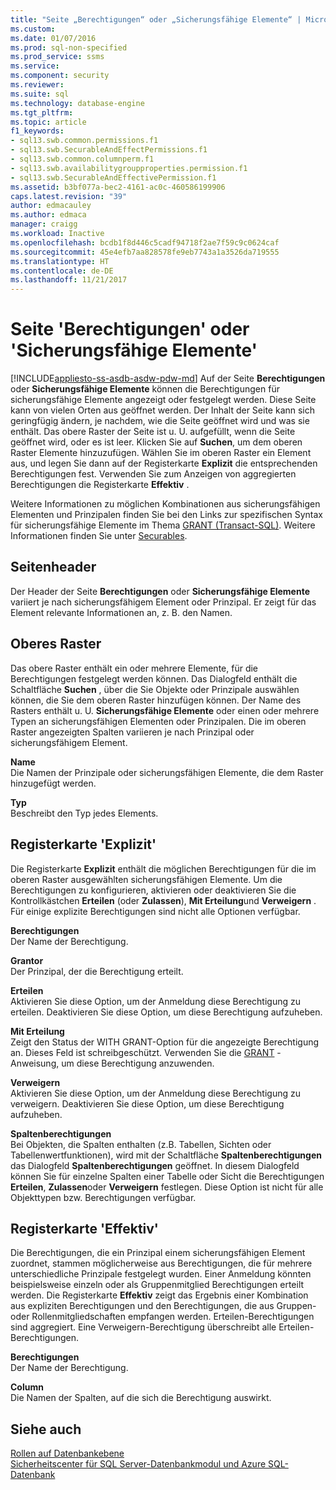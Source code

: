 ```yaml
---
title: "Seite „Berechtigungen“ oder „Sicherungsfähige Elemente“ | Microsoft-Dokumentation"
ms.custom: 
ms.date: 01/07/2016
ms.prod: sql-non-specified
ms.prod_service: ssms
ms.service: 
ms.component: security
ms.reviewer: 
ms.suite: sql
ms.technology: database-engine
ms.tgt_pltfrm: 
ms.topic: article
f1_keywords:
- sql13.swb.common.permissions.f1
- sql13.swb.SecurableAndEffectPermissions.f1
- sql13.swb.common.columnperm.f1
- sql13.swb.availabilitygroupproperties.permission.f1
- sql13.swb.SecurableAndEffectivePermission.f1
ms.assetid: b3bf077a-bec2-4161-ac0c-460586199906
caps.latest.revision: "39"
author: edmacauley
ms.author: edmaca
manager: craigg
ms.workload: Inactive
ms.openlocfilehash: bcdb1f8d446c5cadf94718f2ae7f59c9c0624caf
ms.sourcegitcommit: 45e4efb7aa828578fe9eb7743a1a3526da719555
ms.translationtype: HT
ms.contentlocale: de-DE
ms.lasthandoff: 11/21/2017
---
```

# <a name="permissions-or-securables-page"></a>Seite 'Berechtigungen' oder 'Sicherungsfähige Elemente'
[!INCLUDE[appliesto-ss-asdb-asdw-pdw-md](../../includes/appliesto-ss-asdb-asdw-pdw-md.md)] Auf der Seite **Berechtigungen** oder **Sicherungsfähige Elemente** können die Berechtigungen für sicherungsfähige Elemente angezeigt oder festgelegt werden. Diese Seite kann von vielen Orten aus geöffnet werden. Der Inhalt der Seite kann sich geringfügig ändern, je nachdem, wie die Seite geöffnet wird und was sie enthält. Das obere Raster der Seite ist u. U. aufgefüllt, wenn die Seite geöffnet wird, oder es ist leer. Klicken Sie auf **Suchen**, um dem oberen Raster Elemente hinzuzufügen. Wählen Sie im oberen Raster ein Element aus, und legen Sie dann auf der Registerkarte **Explizit** die entsprechenden Berechtigungen fest. Verwenden Sie zum Anzeigen von aggregierten Berechtigungen die Registerkarte **Effektiv** .  
  
 Weitere Informationen zu möglichen Kombinationen aus sicherungsfähigen Elementen und Prinzipalen finden Sie bei den Links zur spezifischen Syntax für sicherungsfähige Elemente im Thema [GRANT &#40;Transact-SQL&#41;](../../t-sql/statements/grant-transact-sql.md). Weitere Informationen finden Sie unter [Securables](../../relational-databases/security/securables.md).  
  
## <a name="page-header"></a>Seitenheader  
 Der Header der Seite **Berechtigungen** oder **Sicherungsfähige Elemente** variiert je nach sicherungsfähigem Element oder Prinzipal. Er zeigt für das Element relevante Informationen an, z. B. den Namen.  
  
## <a name="upper-grid"></a>Oberes Raster  
 Das obere Raster enthält ein oder mehrere Elemente, für die Berechtigungen festgelegt werden können. Das Dialogfeld enthält die Schaltfläche **Suchen** , über die Sie Objekte oder Prinzipale auswählen können, die Sie dem oberen Raster hinzufügen können. Der Name des Rasters enthält u. U. **Sicherungsfähige Elemente** oder einen oder mehrere Typen an sicherungsfähigen Elementen oder Prinzipalen. Die im oberen Raster angezeigten Spalten variieren je nach Prinzipal oder sicherungsfähigem Element.  
  
 **Name**  
 Die Namen der Prinzipale oder sicherungsfähigen Elemente, die dem Raster hinzugefügt werden.  
  
 **Typ**  
 Beschreibt den Typ jedes Elements.  
  
## <a name="explicit-tab"></a>Registerkarte 'Explizit'  
 Die Registerkarte **Explizit** enthält die möglichen Berechtigungen für die im oberen Raster ausgewählten sicherungsfähigen Elemente. Um die Berechtigungen zu konfigurieren, aktivieren oder deaktivieren Sie die Kontrollkästchen **Erteilen** (oder **Zulassen**), **Mit Erteilung**und **Verweigern** . Für einige explizite Berechtigungen sind nicht alle Optionen verfügbar.  
  
 **Berechtigungen**  
 Der Name der Berechtigung.  
  
 **Grantor**  
 Der Prinzipal, der die Berechtigung erteilt.  
  
 **Erteilen**  
 Aktivieren Sie diese Option, um der Anmeldung diese Berechtigung zu erteilen. Deaktivieren Sie diese Option, um diese Berechtigung aufzuheben.  
  
 **Mit Erteilung**  
 Zeigt den Status der WITH GRANT-Option für die angezeigte Berechtigung an. Dieses Feld ist schreibgeschützt. Verwenden Sie die [GRANT](../../t-sql/statements/grant-transact-sql.md) -Anweisung, um diese Berechtigung anzuwenden.  
  
 **Verweigern**  
 Aktivieren Sie diese Option, um der Anmeldung diese Berechtigung zu verweigern. Deaktivieren Sie diese Option, um diese Berechtigung aufzuheben.  
  
 **Spaltenberechtigungen**  
 Bei Objekten, die Spalten enthalten (z.B. Tabellen, Sichten oder Tabellenwertfunktionen), wird mit der Schaltfläche **Spaltenberechtigungen** das Dialogfeld **Spaltenberechtigungen** geöffnet. In diesem Dialogfeld können Sie für einzelne Spalten einer Tabelle oder Sicht die Berechtigungen **Erteilen**, **Zulassen**oder **Verweigern** festlegen. Diese Option ist nicht für alle Objekttypen bzw. Berechtigungen verfügbar.  
  
## <a name="effective-tab"></a>Registerkarte 'Effektiv'  
 Die Berechtigungen, die ein Prinzipal einem sicherungsfähigen Element zuordnet, stammen möglicherweise aus Berechtigungen, die für mehrere unterschiedliche Prinzipale festgelegt wurden. Einer Anmeldung könnten beispielsweise einzeln oder als Gruppenmitglied Berechtigungen erteilt werden. Die Registerkarte **Effektiv** zeigt das Ergebnis einer Kombination aus expliziten Berechtigungen und den Berechtigungen, die aus Gruppen- oder Rollenmitgliedschaften empfangen werden. Erteilen-Berechtigungen sind aggregiert. Eine Verweigern-Berechtigung überschreibt alle Erteilen-Berechtigungen.  
  
 **Berechtigungen**  
 Der Name der Berechtigung.  
  
 **Column**  
 Die Namen der Spalten, auf die sich die Berechtigung auswirkt.  
  
## <a name="see-also"></a>Siehe auch  
 [Rollen auf Datenbankebene](../../relational-databases/security/authentication-access/database-level-roles.md)   
 [Sicherheitscenter für SQL Server-Datenbankmodul und Azure SQL-Datenbank](../../relational-databases/security/security-center-for-sql-server-database-engine-and-azure-sql-database.md)  
  
  
